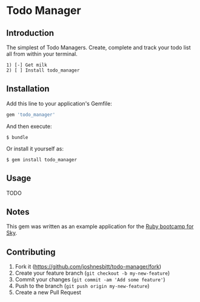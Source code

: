 # Todo Manager


## Introduction

The simplest of Todo Managers. Create, complete and track your todo list all from within your terminal.

```
1) [-] Get milk
2) [ ] Install todo_manager
```


## Installation

Add this line to your application's Gemfile:

```ruby
gem 'todo_manager'
```

And then execute:

    $ bundle

Or install it yourself as:

    $ gem install todo_manager


## Usage

TODO


## Notes

This gem was written as an example application for the [Ruby bootcamp for Sky](https://github.com/joshnesbitt/ruby-bootcamp).


## Contributing

1. Fork it (https://github.com/joshnesbitt/todo-manager/fork)
2. Create your feature branch (`git checkout -b my-new-feature`)
3. Commit your changes (`git commit -am 'Add some feature'`)
4. Push to the branch (`git push origin my-new-feature`)
5. Create a new Pull Request
